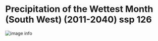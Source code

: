 # Precipitation of the Wettest Month (South West) (2011-2040) ssp 126
![image info]("../../Analysis_Plots/South_West_Extent_OnlyEnvs/Prec_of_Wettest_Month_SW_1140_126.png")
